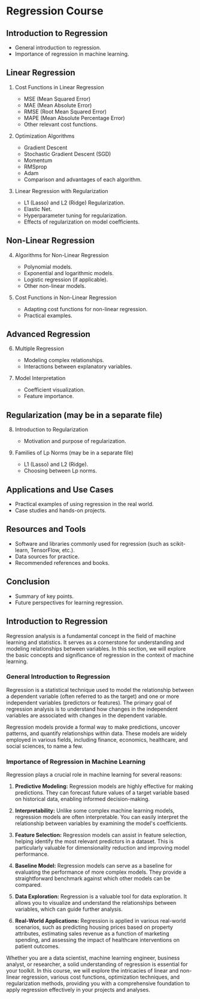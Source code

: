 # Regression Course

## Introduction to Regression
- General introduction to regression.
- Importance of regression in machine learning.

## Linear Regression
1. Cost Functions in Linear Regression
   - MSE (Mean Squared Error)
   - MAE (Mean Absolute Error)
   - RMSE (Root Mean Squared Error)
   - MAPE (Mean Absolute Percentage Error)
   - Other relevant cost functions.

2. Optimization Algorithms
   - Gradient Descent
   - Stochastic Gradient Descent (SGD)
   - Momentum
   - RMSprop
   - Adam
   - Comparison and advantages of each algorithm.

3. Linear Regression with Regularization
   - L1 (Lasso) and L2 (Ridge) Regularization.
   - Elastic Net.
   - Hyperparameter tuning for regularization.
   - Effects of regularization on model coefficients.

## Non-Linear Regression
4. Algorithms for Non-Linear Regression
   - Polynomial models.
   - Exponential and logarithmic models.
   - Logistic regression (if applicable).
   - Other non-linear models.

5. Cost Functions in Non-Linear Regression
   - Adapting cost functions for non-linear regression.
   - Practical examples.

## Advanced Regression
6. Multiple Regression
   - Modeling complex relationships.
   - Interactions between explanatory variables.

7. Model Interpretation
   - Coefficient visualization.
   - Feature importance.

## Regularization (may be in a separate file)
8. Introduction to Regularization
   - Motivation and purpose of regularization.

9. Families of Lp Norms (may be in a separate file)
   - L1 (Lasso) and L2 (Ridge).
   - Choosing between Lp norms.

## Applications and Use Cases
- Practical examples of using regression in the real world.
- Case studies and hands-on projects.

## Resources and Tools
- Software and libraries commonly used for regression (such as scikit-learn, TensorFlow, etc.).
- Data sources for practice.
- Recommended references and books.

## Conclusion
- Summary of key points.
- Future perspectives for learning regression.


## Introduction to Regression

Regression analysis is a fundamental concept in the field of machine learning and statistics. It serves as a cornerstone for understanding and modeling relationships between variables. In this section, we will explore the basic concepts and significance of regression in the context of machine learning.

### General Introduction to Regression

Regression is a statistical technique used to model the relationship between a dependent variable (often referred to as the target) and one or more independent variables (predictors or features). The primary goal of regression analysis is to understand how changes in the independent variables are associated with changes in the dependent variable.

Regression models provide a formal way to make predictions, uncover patterns, and quantify relationships within data. These models are widely employed in various fields, including finance, economics, healthcare, and social sciences, to name a few.

### Importance of Regression in Machine Learning

Regression plays a crucial role in machine learning for several reasons:

1. **Predictive Modeling:** Regression models are highly effective for making predictions. They can forecast future values of a target variable based on historical data, enabling informed decision-making.

2. **Interpretability:** Unlike some complex machine learning models, regression models are often interpretable. You can easily interpret the relationship between variables by examining the model's coefficients.

3. **Feature Selection:** Regression models can assist in feature selection, helping identify the most relevant predictors in a dataset. This is particularly valuable for dimensionality reduction and improving model performance.

4. **Baseline Model:** Regression models can serve as a baseline for evaluating the performance of more complex models. They provide a straightforward benchmark against which other models can be compared.

5. **Data Exploration:** Regression is a valuable tool for data exploration. It allows you to visualize and understand the relationships between variables, which can guide further analysis.

6. **Real-World Applications:** Regression is applied in various real-world scenarios, such as predicting housing prices based on property attributes, estimating sales revenue as a function of marketing spending, and assessing the impact of healthcare interventions on patient outcomes.

Whether you are a data scientist, machine learning engineer, business analyst, or researcher, a solid understanding of regression is essential for your toolkit. In this course, we will explore the intricacies of linear and non-linear regression, various cost functions, optimization techniques, and regularization methods, providing you with a comprehensive foundation to apply regression effectively in your projects and analyses.

